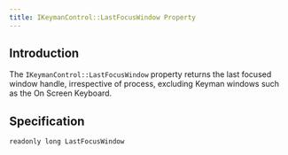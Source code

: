 ```yaml
---
title: IKeymanControl::LastFocusWindow Property
---
```


## Introduction

The `IKeymanControl::LastFocusWindow` property returns the last focused
window handle, irrespective of process, excluding Keyman windows such as
the On Screen Keyboard.

## Specification

``` clike
readonly long LastFocusWindow
```
